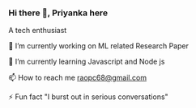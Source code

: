 ### Hi there 👋, Priyanka here
A tech enthusiast

🔭 I’m currently working on ML related Research Paper

🌱 I’m currently learning Javascript and Node js

📫 How to reach me raopc68@gmail.com

⚡ Fun fact "I burst out in serious conversations"

